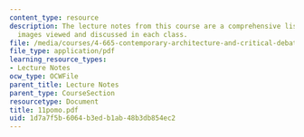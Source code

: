```yaml
---
content_type: resource
description: The lecture notes from this course are a comprehensive listing of the
  images viewed and discussed in each class.
file: /media/courses/4-665-contemporary-architecture-and-critical-debate-spring-2002/1d7a7f5b6064b3edb1ab48b3db854ec2_11pomo.pdf
file_type: application/pdf
learning_resource_types:
- Lecture Notes
ocw_type: OCWFile
parent_title: Lecture Notes
parent_type: CourseSection
resourcetype: Document
title: 11pomo.pdf
uid: 1d7a7f5b-6064-b3ed-b1ab-48b3db854ec2
---
```

